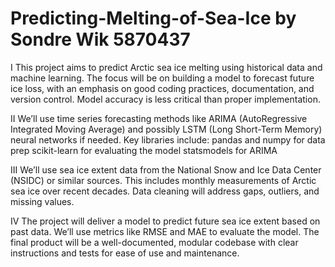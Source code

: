 # Predicting-Melting-of-Sea-Ice by Sondre Wik 5870437

I
This project aims to predict Arctic sea ice melting using historical data and machine learning. The focus will be on building a model to forecast future ice loss, with an emphasis on good coding practices, documentation, and version control. Model accuracy is less critical than proper implementation.

II
We’ll use time series forecasting methods like ARIMA (AutoRegressive Integrated Moving Average) and possibly LSTM (Long Short-Term Memory) neural networks if needed. Key libraries include:
pandas and numpy for data prep
scikit-learn for evaluating the model
statsmodels for ARIMA

III
We’ll use sea ice extent data from the National Snow and Ice Data Center (NSIDC) or similar sources. This includes monthly measurements of Arctic sea ice over recent decades. Data cleaning will address gaps, outliers, and missing values.

IV
The project will deliver a model to predict future sea ice extent based on past data. We’ll use metrics like RMSE and MAE to evaluate the model. The final product will be a well-documented, modular codebase with clear instructions and tests for ease of use and maintenance.
